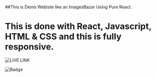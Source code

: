 ##This is Demo Webiste like an ImagesBazar Using Pure React. 

# This is done with React, Javascript, HTML & CSS and this is fully responsive.

![LIVE LINK](https://gemius-paragsawai.netlify.app)

![Badge](https://img.shields.io/badge/REACT-FULLY%20RESPONSIVE-lightgrey)
